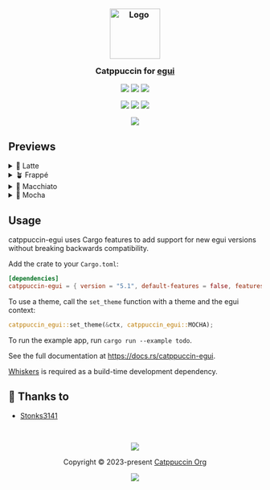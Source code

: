 <h3 align="center">
	<img src="https://raw.githubusercontent.com/catppuccin/catppuccin/main/assets/logos/exports/1544x1544_circle.png" width="100" alt="Logo"/><br/>
	<img src="https://raw.githubusercontent.com/catppuccin/catppuccin/main/assets/misc/transparent.png" height="30" width="0px"/>
	Catppuccin for <a href="https://github.com/emilk/egui">egui</a>
	<img src="https://raw.githubusercontent.com/catppuccin/catppuccin/main/assets/misc/transparent.png" height="30" width="0px"/>
</h3>

<p align="center">
	<a href="https://github.com/catppuccin/egui/stargazers"><img src="https://img.shields.io/github/stars/catppuccin/egui?colorA=363a4f&colorB=b7bdf8&style=for-the-badge"></a>
	<a href="https://github.com/catppuccin/egui/issues"><img src="https://img.shields.io/github/issues/catppuccin/egui?colorA=363a4f&colorB=f5a97f&style=for-the-badge"></a>
	<a href="https://github.com/catppuccin/egui/contributors"><img src="https://img.shields.io/github/contributors/catppuccin/egui?colorA=363a4f&colorB=a6da95&style=for-the-badge"></a>
</p>

<p align="center">
	<a href="https://github.com/catppuccin/egui/actions/workflows/ci.yml"><img src="https://img.shields.io/github/actions/workflow/status/catppuccin/egui/ci.yml?colorA=363a4f&colorB=b7bdf8&style=for-the-badge"></a>
	<a href="https://crates.io/crates/catppuccin-egui"><img src="https://img.shields.io/crates/v/catppuccin-egui?colorA=363a4f&colorB=f5a97f&style=for-the-badge"></a>
	<a href="https://docs.rs/catppuccin-egui"><img src="https://img.shields.io/docsrs/catppuccin-egui?colorA=363a4f&colorB=a6da95&style=for-the-badge"></a>
</p>

<p align="center">
	<img src="https://raw.githubusercontent.com/catppuccin/egui/main/assets/previews/preview.webp"/>
</p>

## Previews

<details>
<summary>🌻 Latte</summary>
<img src="https://raw.githubusercontent.com/catppuccin/egui/main/assets/previews/latte.png"/>
</details>
<details>
<summary>🪴 Frappé</summary>
<img src="https://raw.githubusercontent.com/catppuccin/egui/main/assets/previews/frappe.png"/>
</details>
<details>
<summary>🌺 Macchiato</summary>
<img src="https://raw.githubusercontent.com/catppuccin/egui/main/assets/previews/macchiato.png"/>
</details>
<details>
<summary>🌿 Mocha</summary>
<img src="https://raw.githubusercontent.com/catppuccin/egui/main/assets/previews/mocha.png"/>
</details>

## Usage

catppuccin-egui uses Cargo features to add support for new egui versions without breaking backwards compatibility.

Add the crate to your `Cargo.toml`:

<!-- x-release-please-start-version -->

```toml
[dependencies]
catppuccin-egui = { version = "5.1", default-features = false, features = ["egui27"] }
```

<!-- x-release-please-end -->

To use a theme, call the `set_theme` function with a theme and the egui context:

```rust
catppuccin_egui::set_theme(&ctx, catppuccin_egui::MOCHA);
```

To run the example app, run `cargo run --example todo`.

See the full documentation at https://docs.rs/catppuccin-egui.

[Whiskers](https://github.com/catppuccin/toolbox/tree/main/whiskers) is required as a build-time development dependency.

## 💝 Thanks to

- [Stonks3141](https://github.com/Stonks3141)

&nbsp;

<p align="center">
	<img src="https://raw.githubusercontent.com/catppuccin/catppuccin/main/assets/footers/gray0_ctp_on_line.svg?sanitize=true" />
</p>

<p align="center">
	Copyright &copy; 2023-present <a href="https://github.com/catppuccin" target="_blank">Catppuccin Org</a>
</p>

<p align="center">
	<a href="https://github.com/catppuccin/egui/blob/main/LICENSE"><img src="https://img.shields.io/static/v1.svg?style=for-the-badge&label=License&message=MIT&logoColor=d9e0ee&colorA=363a4f&colorB=b7bdf8"/></a>
</p>
